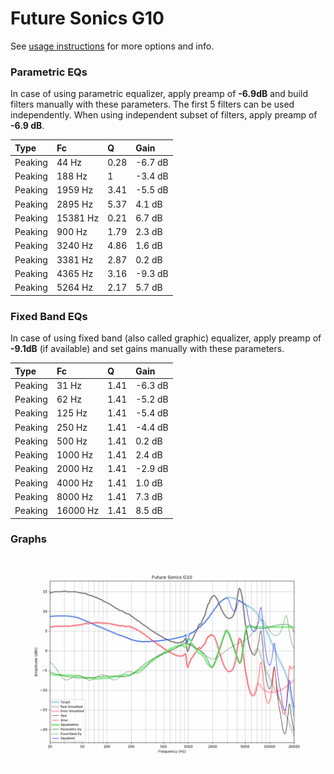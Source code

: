 # Future Sonics G10
See [usage instructions](https://github.com/jaakkopasanen/AutoEq#usage) for more options and info.

### Parametric EQs
In case of using parametric equalizer, apply preamp of **-6.9dB** and build filters manually
with these parameters. The first 5 filters can be used independently.
When using independent subset of filters, apply preamp of **-6.9 dB**.

| Type    | Fc       |    Q | Gain    |
|:--------|:---------|:-----|:--------|
| Peaking | 44 Hz    | 0.28 | -6.7 dB |
| Peaking | 188 Hz   | 1    | -3.4 dB |
| Peaking | 1959 Hz  | 3.41 | -5.5 dB |
| Peaking | 2895 Hz  | 5.37 | 4.1 dB  |
| Peaking | 15381 Hz | 0.21 | 6.7 dB  |
| Peaking | 900 Hz   | 1.79 | 2.3 dB  |
| Peaking | 3240 Hz  | 4.86 | 1.6 dB  |
| Peaking | 3381 Hz  | 2.87 | 0.2 dB  |
| Peaking | 4365 Hz  | 3.16 | -9.3 dB |
| Peaking | 5264 Hz  | 2.17 | 5.7 dB  |

### Fixed Band EQs
In case of using fixed band (also called graphic) equalizer, apply preamp of **-9.1dB**
(if available) and set gains manually with these parameters.

| Type    | Fc       |    Q | Gain    |
|:--------|:---------|:-----|:--------|
| Peaking | 31 Hz    | 1.41 | -6.3 dB |
| Peaking | 62 Hz    | 1.41 | -5.2 dB |
| Peaking | 125 Hz   | 1.41 | -5.4 dB |
| Peaking | 250 Hz   | 1.41 | -4.4 dB |
| Peaking | 500 Hz   | 1.41 | 0.2 dB  |
| Peaking | 1000 Hz  | 1.41 | 2.4 dB  |
| Peaking | 2000 Hz  | 1.41 | -2.9 dB |
| Peaking | 4000 Hz  | 1.41 | 1.0 dB  |
| Peaking | 8000 Hz  | 1.41 | 7.3 dB  |
| Peaking | 16000 Hz | 1.41 | 8.5 dB  |

### Graphs
![](./Future%20Sonics%20G10.png)